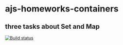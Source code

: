 # ajs-homeworks-containers
## three tasks about Set and Map
[![Build status](https://ci.appveyor.com/api/projects/status/tiov5fbo7vrkndbr/branch/main?svg=true)](https://ci.appveyor.com/project/marinaustinovich/ajs-homeworks-containers/branch/main)
